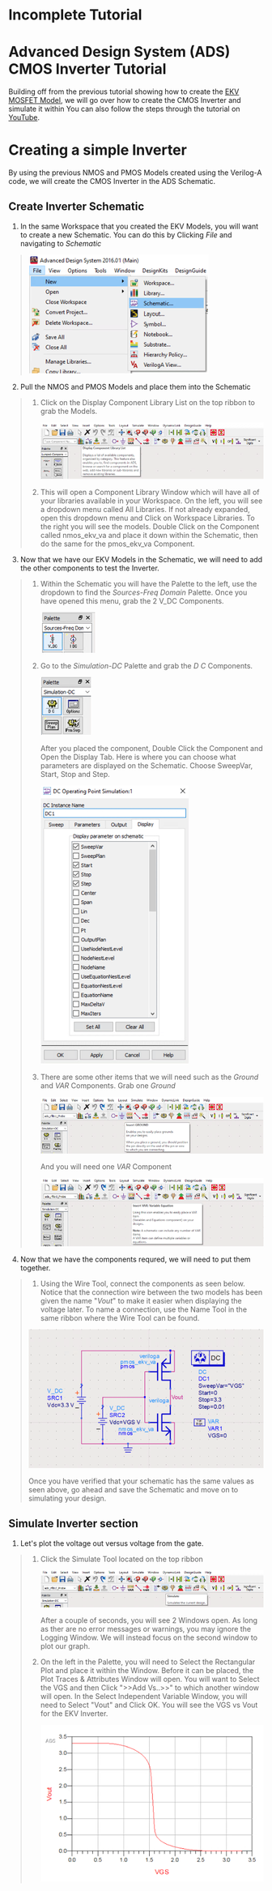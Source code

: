 # Incomplete Tutorial

# Advanced Design System (ADS) CMOS Inverter Tutorial
Building off from the previous tutorial showing how to create the [EKV MOSFET Model](https://github.com/J0NTrollston/ADS-EKV2.6-Model/tree/dd347d0c8e608031fab5bb2bc43bb72b4c067ee1/EKV_Models), we will go over how to create the CMOS Inverter and simulate it within You can also follow the steps through the tutorial on [YouTube](https://youtu.be/B8LCLi1V34s).

# Creating a simple Inverter
By using the previous NMOS and PMOS Models created using the Verilog-A code, we will create the CMOS Inverter in the ADS Schematic. 

## Create Inverter Schematic
1. In the same Workspace that you created the EKV Models, you will want to create a new Schematic. You can do this by Clicking *File* and navigating to *Schematic*
>
>    ![New schematic](Images/New_Schematic.png)

2. Pull the NMOS and PMOS Models and place them into the Schematic
> 1. Click on the Display Component Library List on the top ribbon to grab the Models.
> 
>    ![Component Library](Images/Display_Component_Library_List.png)
>
> 2. This will open a Component Library Window which will have all of your libraries available in your Workspace. On the left, you will see a dropdown menu called All Libraries. If not already expanded, open this dropdown menu and Click on Workspace Libraries. To the right you will see the models. Double Click on the Component called nmos_ekv_va and place it down within the Schematic, then do the same for the pmos_ekv_va Component.

3. Now that we have our EKV Models in the Schematic, we will need to add the other components to test the Inverter.
> 1. Within the Schematic you will have the Palette to the left, use the dropdown to find the *Sources-Freq Domain* Palette. Once you have opened this menu, grab the 2 V_DC Components.
>
>    ![DC Volt Component](Images/Sources_Freq_Domain.png)
>
> 2. Go to the *Simulation-DC* Palette and grab the *D C* Components.
>
>    ![DC Component](Images/Simulation_DC.png)
>
>    After you placed the component, Double Click the Component and Open the Display Tab. Here is where you can choose what parameters are displayed on the Schematic. Choose SweepVar, Start, Stop and Step.
>
>    ![DC Display](Images/DC_Display.png)
>
> 3. There are some other items that we will need such as the *Ground* and *VAR* Components.
>    Grab one *Ground*
>
>    ![Ground Component](Images/Ground_Component.png)
>
>    And you will need one *VAR* Component
>
>    ![VAR Component](Images/VAR_Component.png)

4. Now that we have the components requred, we will need to put them together.
> 1. Using the Wire Tool, connect the components as seen below. Notice that the connection wire between the two models has been given the name "*Vout*" to make it easier when displaying the voltage later. To name a connection, use the Name Tool in the same ribbon where the Wire Tool can be found.
>    
>   ![CMOS Inverter Schematic](Images/CMOS_Inverter_Schematic.png)
>
>   Once you have verified that your schematic has the same values as seen above, go ahead and save the Schematic and move on to simulating your design.

## Simulate Inverter section
1. Let's plot the voltage out versus voltage from the gate.
> 1. Click the Simulate Tool located on the top ribbon
>
>    ![Simulate Tool](Images/Simulate.png)
>
>    After a couple of seconds, you will see 2 Windows open. As long as ther are no error messages or warnings, you may ignore the Logging Window. We will instead focus on the second window to plot our graph.
> 3. On the left in the Palette, you will need to Select the Rectangular Plot and place it within the Window. Before it can be placed, the Plot Traces & Attributes Window will open. You will want to Select the VGS and then Click ">>Add Vs..>>" to which another window will open. In the Select Independent Variable Window, you will need to Select "Vout" and Click OK. You will see the VGS vs Vout for the EKV Inverter. 
>
>    ![CMOS Inverter Graph](Images/CMOS_Inverter_VoutVsVin.png)
